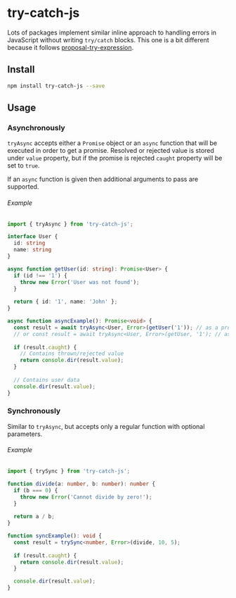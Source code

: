 # try-catch-js

Lots of packages implement similar inline approach to handling errors in JavaScript
without writing `try/catch` blocks. This one is a bit different because it follows
[proposal-try-expression](https://github.com/isiahmeadows/proposal-try-expression).

## Install

```bash
npm install try-catch-js --save
```

## Usage

### Asynchronously

`tryAsync` accepts either a `Promise` object or an `async` function that will be
executed in order to get a promise. Resolved or rejected value is stored under
`value` property, but if the promise is rejected `caught` property
will be set to `true`.

If an `async` function is given then additional arguments to pass are supported.

###### Example

```ts
import { tryAsync } from 'try-catch-js';

interface User {
  id: string
  name: string
}

async function getUser(id: string): Promise<User> {
  if (id !== '1') {
    throw new Error('User was not found');
  }
  
  return { id: '1', name: 'John' };
}

async function asyncExample(): Promise<void> {
  const result = await tryAsync<User, Error>(getUser('1')); // as a promise
  // or const result = await tryAsync<User, Error>(getUser, '1'); // as an async func
  
  if (result.caught) {
    // Contains thrown/rejected value
    return console.dir(result.value);
  }
  
  // Contains user data
  console.dir(result.value);
}
```

### Synchronously

Similar to `tryAsync`, but accepts only a regular function with optional parameters.

###### Example

```ts
import { trySync } from 'try-catch-js';

function divide(a: number, b: number): number {
  if (b === 0) {
    throw new Error('Cannot divide by zero!');
  }
  
  return a / b;
}

function syncExample(): void {
  const result = trySync<number, Error>(divide, 10, 5);
  
  if (result.caught) {
    return console.dir(result.value);
  }

  console.dir(result.value);
}
```